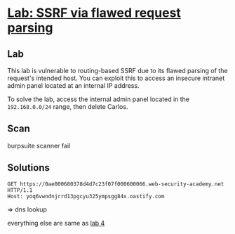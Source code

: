 # [Lab: SSRF via flawed request parsing](https://portswigger.net/web-security/host-header/exploiting/lab-host-header-ssrf-via-flawed-request-parsing)

## Lab

This lab is vulnerable to routing-based SSRF due to its flawed parsing of the request's intended host. You can exploit this to access an insecure intranet admin panel located at an internal IP address.

To solve the lab, access the internal admin panel located in the `192.168.0.0/24` range, then delete Carlos.

## Scan

burpsuite scanner fail

## Solutions

```http
GET https://0ae000680378d4d7c23f07f000600066.web-security-academy.net HTTP/1.1
Host: yoq6vwndnjrrd13pgcyu325ympsgg84x.oastify.com
```

=> dns lookup

everything else are same as [lab 4](./4.%20Routing-based%20SSRF.md)
